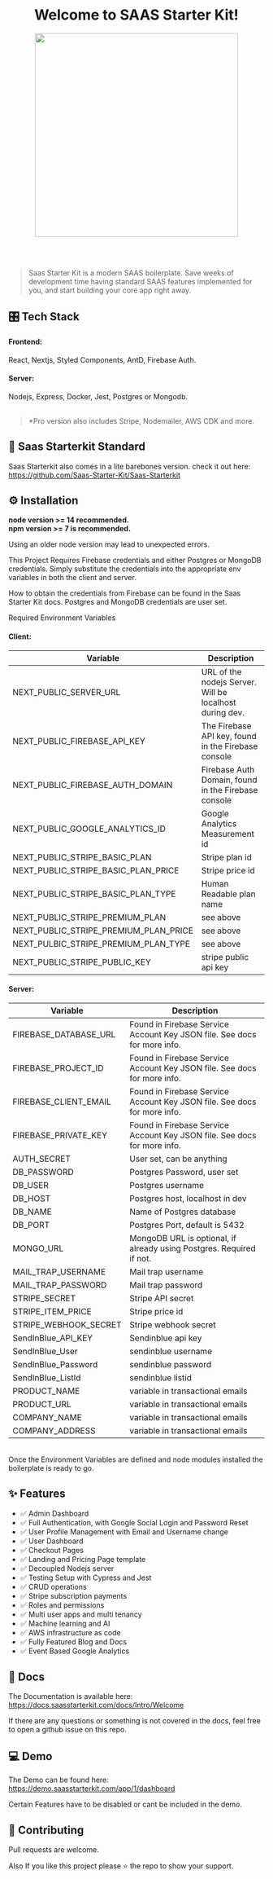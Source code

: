 <h1 align="center">Welcome to SAAS Starter Kit!
</h1>
<p align="center">
  <img height="auto" width="400px" src="https://user-images.githubusercontent.com/24860061/113771653-839ae180-96d8-11eb-9df5-49a856019be4.png" />
<p align="center">
<br />
<br />
 
> Saas Starter Kit is a modern SAAS boilerplate. Save weeks of development time having standard SAAS features implemented for you, and start building your core app right away. 


## 🎛 Tech Stack 
#### Frontend:
React, Nextjs, Styled Components, AntD, Firebase Auth. 

#### Server: 
Nodejs, Express, Docker, Jest, Postgres or Mongodb.  
<br />

> *Pro version also includes Stripe, Nodemailer, AWS CDK and more. 
  
## 🧿 Saas Starterkit Standard 
 
Saas Starterkit also comes in a lite barebones version. check it out here: 
  https://github.com/Saas-Starter-Kit/Saas-Starterkit

## ⚙️ Installation

<strong>node version >= 14 recommended.</strong>
<br />
<strong>npm version >= 7 is recommended.</strong> 

Using an older node version may lead to unexpected errors.

This Project Requires Firebase credentials and either Postgres or MongoDB credentials. 
Simply substitute the credentials into the appropriate env variables in both the client and server. 

How to obtain the credentials from Firebase can be found in the Saas Starter Kit docs. Postgres and MongoDB credentials are user set. 

Required Environment Variables

#### Client:

| Variable  | Description |
| ------------- | ------------- |
| NEXT_PUBLIC_SERVER_URL | URL of the nodejs Server. Will be localhost during dev. |
| NEXT_PUBLIC_FIREBASE_API_KEY | The Firebase API key, found in the Firebase console |
| NEXT_PUBLIC_FIREBASE_AUTH_DOMAIN  | Firebase Auth Domain, found in the Firebase console  |
| NEXT_PUBLIC_GOOGLE_ANALYTICS_ID | Google Analytics Measurement id |
| NEXT_PUBLIC_STRIPE_BASIC_PLAN | Stripe plan id |
| NEXT_PUBLIC_STRIPE_BASIC_PLAN_PRICE | Stripe price id |
| NEXT_PUBLIC_STRIPE_BASIC_PLAN_TYPE | Human Readable plan name |
| NEXT_PUBLIC_STRIPE_PREMIUM_PLAN | see above |
| NEXT_PUBLIC_STRIPE_PREMIUM_PLAN_PRICE | see above |
| NEXT_PULBIC_STRIPE_PREMIUM_PLAN_TYPE | see above |
| NEXT_PUBLIC_STRIPE_PUBLIC_KEY | stripe public api key |
  


#### Server:

| Variable  | Description |
| ------------- | ------------- |
| FIREBASE_DATABASE_URL | Found in Firebase Service Account Key JSON file. See docs for more info. |
| FIREBASE_PROJECT_ID | Found in Firebase Service Account Key JSON file. See docs for more info. |
| FIREBASE_CLIENT_EMAIL | Found in Firebase Service Account Key JSON file. See docs for more info. |
| FIREBASE_PRIVATE_KEY | Found in Firebase Service Account Key JSON file. See docs for more info. |
| AUTH_SECRET | User set, can be anything |
| DB_PASSWORD | Postgres Password, user set |
| DB_USER | Postgres username |
| DB_HOST | Postgres host, localhost in dev |
| DB_NAME | Name of Postgres database |
| DB_PORT | Postgres Port, default is 5432 |
| MONGO_URL | MongoDB URL is optional, if already using Postgres. Required if not. |
| MAIL_TRAP_USERNAME | Mail trap username |
| MAIL_TRAP_PASSWORD | Mail trap password |
| STRIPE_SECRET | Stripe API secret |
| STRIPE_ITEM_PRICE | Stripe price id |
| STRIPE_WEBHOOK_SECRET | Stripe webhook secret |
| SendInBlue_API_KEY | Sendinblue api key |
| SendInBlue_User | sendinblue username |
| SendInBlue_Password | sendinblue password |
| SendInBlue_ListId | sendinblue listid |
| PRODUCT_NAME |  variable in transactional emails |
| PRODUCT_URL | variable in transactional emails |
| COMPANY_NAME |  variable in transactional emails |
| COMPANY_ADDRESS |  variable in transactional emails |

  
<br />
Once the Environment Variables are defined and node modules installed the boilerplate is ready to go. 

## ✨ Features
-  ✅  Admin Dashboard
-  ✅  Full Authentication, with Google Social Login and Password Reset
-  ✅  User Profile Management with Email and Username change
-  ✅  User Dashboard
-  ✅  Checkout Pages
-  ✅  Landing and Pricing Page template
-  ✅  Decoupled Nodejs server
-  ✅  Testing Setup with Cypress and Jest
-  ✅  CRUD operations
-  ✅  Stripe subscription payments
-  ✅  Roles and permissions
-  ✅  Multi user apps and multi tenancy
-  ✅  Machine learning and AI
-  ✅  AWS infrastructure as code
-  ✅  Fully Featured Blog and Docs
-  ✅  Event Based Google Analytics

## 📜 Docs 

The Documentation is available here: https://docs.saasstarterkit.com/docs/Intro/Welcome

If  there are any questions or something is not covered in the docs, feel free to open a github issue on this repo. 

##  💻 Demo
The Demo can be found here: https://demo.saasstarterkit.com/app/1/dashboard

Certain Features have to be disabled or cant be included in the demo. 


## 🤝 Contributing

Pull requests are welcome.

Also If you like this project please ⭐️ the repo to show your support.  
